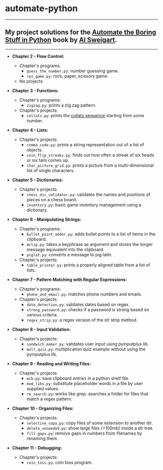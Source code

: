 # automate-python
---
## My project solutions for the [Automate the Boring Stuff in Python](https://automatetheboringstuff.com) book by [Al Sweigart](http://alsweigart.com).
---

- **Chapter 2 - Flow Control:**
    - Chapter's programs:
        - `guess_the_number.py`: number guessing game.
        - `rps_game.py`: rock, paper, scissors game.
    - No projects

- **Chapter 3 - Functions:**
    - Chapter's programs:
        - `zigzag.py`: prints a zig zag pattern.
    - Chapter's projects:
        - `collatz.py`: prints the [collatz sequence](https://en.wikipedia.org/wiki/Collatz_conjecture) starting from some number.

- **Chapter 4 - Lists:**
    - Chapter's projects:
        - `comma_code.py`: prints a string representation out of a list of objects.
        - `coin_flip_streaks.py`: finds out how often a streak of six heads or six tails comes up.
        - `char_picture_grid.py`: prints a picture from a multi-dimensional list of single characters.

- **Chapter 5 - Dictionaries:**
    - Chapter's projects:
        - `chess_dic_validator.py`: validates the names and positions of pieces on a chess board.
        - `inventory.py`: basic game inventory management using a dictionary.
- **Chapter 6 - Manipulating Strings:**
    - Chapter's programs:
        - `bullet_point_adder.py`: adds bullet points to a list of items in the clipboard.
        - `mclip.py`: takes a keyphrase as argument and stores the longer message equivalent into the clipboard.
        - `piglat.py`: converts a message to pig latin.
    - Chapter's projects:
        - `table_printer.py`: prints a properly aligned table from a list of lists.
- **Chapter 7 - Pattern Matching with Regular Expressions:**
    - Chapter's programs:
        - `phone_and_email.py`: matches phone numbers and emails.
    - Chapter's projects:
        - `date_detection.py`: validates dates based on regex.
        - `strong_password.py`: checks if a password is strong based on various criteria.
        - `regex_strip.py`: a regex version of the str strip method.
- **Chapter 8 - Input Validation:**
    - Chapter's projects:
        - `sandwich_maker.py`: validates user input using pyinputplus lib.
        - `mult_quiz.py`: multiplication quiz example without using the pyinputplus lib.
- **Chapter 9 - Reading and Writing Files:**
    - Chapter's projects:
        - `mcb.py`: save clipboard entries in a python shelf file.
        - `mad_libs.py`: substitute placeholder words in a file by user supplied values.
        - `re_search.py`: works like grep. searches a folder for files that match a regex pattern.
- **Chapter 10 - Organizing Files:**
    - Chapter's projects:
        - `selective_copy.py`: copy files of some extension to another dir.
        - `delete_unneeded.py`: show large files (>100mb) inside a dir tree.
        - `fill_gaps.py`: remove gaps in numbers from filenames by renaming them.
- **Chapter 11 - Debugging:**
    - Chapter's projects:
        - `coin_toss.py`: coin toss program.
